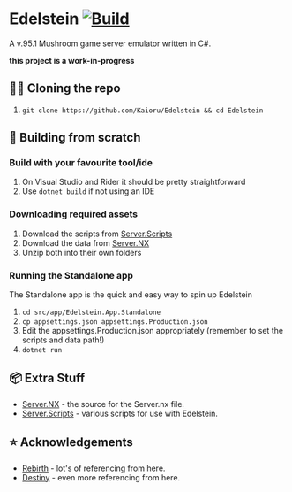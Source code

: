 # Edelstein [![Build](https://github.com/Kaioru/Edelstein/actions/workflows/build.yaml/badge.svg)](https://github.com/Kaioru/Edelstein/actions/workflows/build.yaml)
A v.95.1 Mushroom game server emulator written in C#.

**this project is a work-in-progress**

## 👨‍💻 Cloning the repo
1. ```git clone https://github.com/Kaioru/Edelstein && cd Edelstein```

## 🔨 Building from scratch

### Build with your favourite tool/ide
1. On Visual Studio and Rider it should be pretty straightforward
2. Use ```dotnet build``` if not using an IDE

### Downloading required assets
1. Download the scripts from [Server.Scripts](https://github.com/kaioru/server.scripts/releases)
2. Download the data from [Server.NX](https://github.com/kaioru/server.nx/releases)
3. Unzip both into their own folders

### Running the Standalone app
The Standalone app is the quick and easy way to spin up Edelstein
1. ```cd src/app/Edelstein.App.Standalone```
2. ```cp appsettings.json appsettings.Production.json```
3. Edit the appsettings.Production.json appropriately (remember to set the scripts and data path!)
4. ```dotnet run```

## 📦 Extra Stuff
* [Server.NX](https://github.com/kaioru/server.nx) - the source for the Server.nx file.
* [Server.Scripts](https://github.com/kaioru/server.scripts) - various scripts for use with Edelstein.

## ⭐️ Acknowledgements
* [Rebirth](https://github.com/RajanGrewal/Rebirth) - lot's of referencing from here.
* [Destiny](https://github.com/Fraysa/Destiny) - even more referencing from here.
